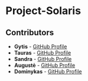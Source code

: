 # Project-Solaris

## Contributors

- **Gytis** - [GitHub Profile](https://github.com/GytisPra)
- **Tauras** - [GitHub Profile](https://github.com/TaurasGG)
- **Sandra** - [GitHub Profile](https://github.com/SandLast)
- **Augustė** - [GitHub Profile](https://github.com/)
- **Dominykas** - [GitHub Profile](https://github.com/)
